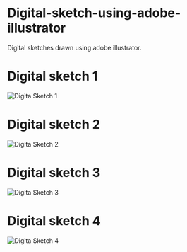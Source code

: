# Digital-sketch-using-adobe-illustrator
Digital sketches drawn using adobe illustrator.
# Digital sketch 1
![Digita Sketch 1](https://github.com/user-attachments/assets/949515fc-7e58-4ef3-8261-8289cb2f1435)

# Digital sketch 2
![Digita Sketch 2](https://github.com/user-attachments/assets/b3b1f2a7-8cd1-46e7-8439-54d8310f9fd9)

# Digital sketch 3
![Digita Sketch 3](https://github.com/user-attachments/assets/3c80b760-703e-4b9a-bafc-9611d0770955)

# Digital sketch 4
![Digita Sketch 4](https://github.com/user-attachments/assets/8d99ce26-dec9-47d9-9452-2bbf6bb67d70)
